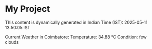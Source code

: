 # My Project

This content is dynamically generated in Indian Time (IST): 2025-05-11 13:50:05 IST


Current Weather in Coimbatore:
Temperature: 34.88 °C
Condition: few clouds

